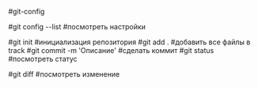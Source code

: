 #git-config

#git config --list #посмотреть настройки

#git init #инициализация репозитория
#git add . #добавить все файлы в track
#git commit -m 'Описание' #сделать коммит
#git status #посмотреть статус

#git diff #посмотреть изменение
